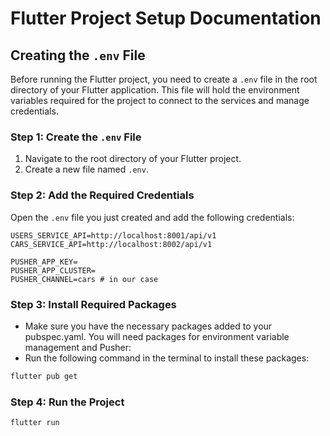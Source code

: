 # Flutter Project Setup Documentation

## Creating the `.env` File

Before running the Flutter project, you need to create a `.env` file in the root directory of your Flutter application. This file will hold the environment variables required for the project to connect to the services and manage credentials.

### Step 1: Create the `.env` File

1. Navigate to the root directory of your Flutter project.
2. Create a new file named `.env`.

### Step 2: Add the Required Credentials

Open the `.env` file you just created and add the following credentials:

```plaintext
USERS_SERVICE_API=http://localhost:8001/api/v1
CARS_SERVICE_API=http://localhost:8002/api/v1

PUSHER_APP_KEY=
PUSHER_APP_CLUSTER=
PUSHER_CHANNEL=cars # in our case
```
### Step 3: Install Required Packages
- Make sure you have the necessary packages added to your pubspec.yaml. You will need packages for environment variable management and Pusher:
- Run the following command in the terminal to install these packages:
```bash
flutter pub get
```
### Step 4: Run the Project
```bash
flutter run
```